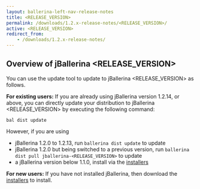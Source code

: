 ```yaml
---
layout: ballerina-left-nav-release-notes
title: <RELEASE_VERSION>
permalink: /downloads/1.2.x-release-notes/<RELEASE_VERSION>/
active: <RELEASE_VERSION>
redirect_from:
    - /downloads/1.2.x-release-notes/
---
```


## Overview of jBallerina <RELEASE_VERSION>

<!-- COMMENT OUT ONLY THE APPLICABLE ONE FROM THE BELOW -->

<!-- The jBallerina <RELEASE_VERSION> patch release improves upon the <PREVIOUS_RELEASE_VERSION> release by addressing an [issue](<GITHUB_LINK_OF_ISSUE>). -->

<!-- The jBallerina <RELEASE_VERSION> patch release improves upon the <PREVIOUS_RELEASE_VERSION> release by addressing a few [issues](<MILESTONE_LINK_OF_ISSUES>). -->

You can use the update tool to update to jBallerina <RELEASE_VERSION> as follows.

**For existing users:**
If you are already using jBallerina version 1.2.14, or above, you can directly update your distribution to jBallerina <RELEASE_VERSION> by executing the following command:

```
bal dist update
```

However, if you are using

- jBallerina 1.2.0 to 1.2.13, run `ballerina dist update` to update
- jBallerina 1.2.0 but being switched to a previous version, run `ballerina dist pull jballerina-<RELEASE_VERSION>` to update
- a jBallerina version below 1.1.0, install via the [installers](https://ballerina.io/downloads/)

**For new users:**
If you have not installed jBallerina, then download the [installers](https://ballerina.io/downloads/) to install.

<style>.cGitButtonContainer, .cBallerinaTocContainer {display:none;}</style>
